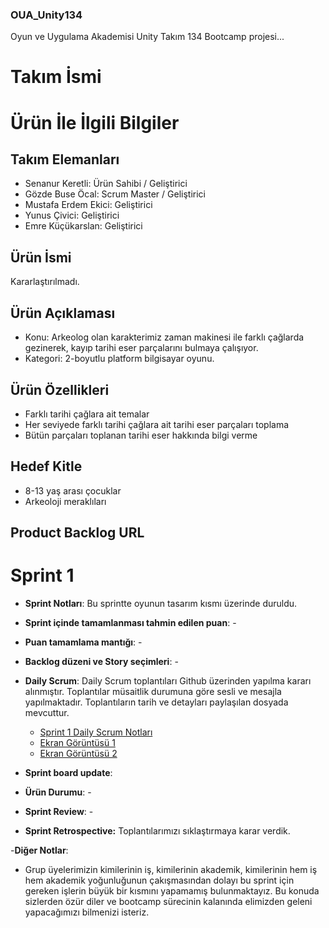 ### OUA_Unity134
Oyun ve Uygulama Akademisi Unity Takım 134 Bootcamp projesi...

# **Takım İsmi**

# Ürün İle İlgili Bilgiler

## Takım Elemanları

- Senanur Keretli: Ürün Sahibi / Geliştirici
- Gözde Buse Öcal: Scrum Master / Geliştirici
- Mustafa Erdem Ekici: Geliştirici
- Yunus Çivici: Geliştirici
- Emre Küçükarslan: Geliştirici

## Ürün İsmi
Kararlaştırılmadı.

## Ürün Açıklaması
- Konu: Arkeolog olan karakterimiz zaman makinesi ile farklı çağlarda gezinerek, kayıp tarihi eser parçalarını bulmaya çalışıyor.
- Kategori: 2-boyutlu platform bilgisayar oyunu.

## Ürün Özellikleri
- Farklı tarihi çağlara ait temalar
- Her seviyede farklı tarihi çağlara ait tarihi eser parçaları toplama
- Bütün parçaları toplanan tarihi eser hakkında bilgi verme

## Hedef Kitle
- 8-13 yaş arası çocuklar
- Arkeoloji meraklıları

## Product Backlog URL


# Sprint 1

- **Sprint Notları**: Bu sprintte oyunun tasarım kısmı üzerinde duruldu.

- **Sprint içinde tamamlanması tahmin edilen puan**: -

- **Puan tamamlama mantığı**: -

- **Backlog düzeni ve Story seçimleri**: -

- **Daily Scrum**: Daily Scrum toplantıları Github üzerinden yapılma kararı alınmıştır. Toplantılar müsaitlik durumuna göre sesli ve mesajla yapılmaktadır. Toplantıların tarih ve detayları paylaşılan dosyada mevcuttur.
  - [Sprint 1 Daily Scrum Notları](https://raw.githubusercontent.com/gozde-buse/OUA_Unity134/main/Sprint1/Sprint%201%20-%20Daily%20Scrum%20Toplant%C4%B1%20Notlar%C4%B1.txt)
  - [Ekran Görüntüsü 1](https://github.com/gozde-buse/OUA_Unity134/blob/c43345e7aa6d7b61e43ac8857ba4eae6cef750bc/Sprint1/Sprint1-DailyScrum_29.04.2022.png)
  - [Ekran Görüntüsü 2](https://github.com/gozde-buse/OUA_Unity134/blob/c43345e7aa6d7b61e43ac8857ba4eae6cef750bc/Sprint1/Sprint1-DailyScrum_02.05.2022.png)

- **Sprint board update**: 

- **Ürün Durumu**: -

- **Sprint Review**: -

- **Sprint Retrospective:** Toplantılarımızı sıklaştırmaya karar verdik.

-**Diğer Notlar**:
- Grup üyelerimizin kimilerinin iş, kimilerinin akademik, kimilerinin hem iş hem akademik yoğunluğunun çakışmasından dolayı bu sprint için gereken işlerin büyük bir kısmını yapamamış bulunmaktayız. Bu konuda sizlerden özür diler ve bootcamp sürecinin kalanında elimizden geleni yapacağımızı bilmenizi isteriz.
